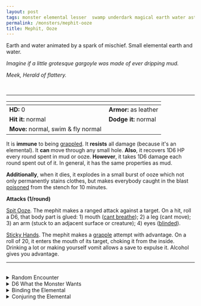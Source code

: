 ```yaml
---
layout: post
tags: monster elemental lesser  swamp underdark magical earth water astral
permalink: /monsters/mephit-ooze
title: Mephit, Ooze
---
```


Earth and water animated by a spark of mischief. Small elemental earth and water.

_Imagine if a little grotesque gargoyle was made of ever dripping mud._

_Meek, Herald of flattery._

<br>

---

|  <span style="display: inline-block; width:250px"></span>  |  |
| -------- | --------|
| **HD:** 0 | **Armor:** as leather  |
| **Hit it:** normal    | **Dodge it:** normal  |
| **Move:** normal, swim & fly normal    |   | 

It is **immune** to being [grappled](/2020/11/10/extra-rules/#conditions). 
It **resists** all damage (because it's an elemental).
It **can** move through any small hole.
**Also**, it recovers 1D6 HP every round spent in mud or ooze.
**However**, it takes 1D6 damage each round spent out of it. In general, it has the same properties as mud.

**Additionally**, when it dies, it explodes in a small burst of ooze which not only permanently stains clothes, but makes everybody caught in the blast [poisoned](/2020/11/10/extra-rules/#conditions) from the stench for 10 minutes.

**Attacks (1/round)**

<ins>Spit Ooze</ins>. The mephit makes a ranged attack against a target. On a hit, roll a D6, that body part is glued: 1) mouth ([cant breathe](https://saltygoo.github.io/2020/11/10/extra-rules/#conditions)); 2) a leg (cant move); 3) an arm (stuck to an adjacent surface or creature); 4) eyes ([blinded](https://saltygoo.github.io/2020/11/10/extra-rules/#conditions)).

<ins>Sticky Hands</ins>. The mephit makes a [grapple](/2020/11/10/extra-rules/#conditions) attempt with advantage. On a roll of 20, it enters the mouth of its target, choking it from the inside. Drinking a lot or making yourself vomit allows a save to expulse it. Alcohol gives you advantage.
<br>

---

<br> 

<details markdown="1">
<summary>Random Encounter</summary>

1. **Monster:** 1D8 ooze mephits
1. **Lair:** A fountain, overflowing with ooze. <br>	&nbsp; OR <br>	**Omen:** The noise of sticky, wet socks.
1. **Spoor:** A big pile of ooze.
1. **Tracks:** A trail of ooze.
1. **Trace:** [rumor] A disgusting creature of earth has sent its agents in the area.
1. **Trace:** A message in terran outlined with mud.
</details>

<details markdown="1">
<summary>D6 What the Monster Wants</summary>

1. Deliver an important message from their master. 
1. To make pranks.
1. Covering the area with mud for the arrival of their drooping master.
1. Hiding from their master, they dont want to work.
1. They are newly born, they are very curious.
1. Get some information for their drooping master.
</details>

<details markdown="1">
<summary>Binding the Elemental</summary>

You gain a [Spell Dice](https://saltygoo.github.io/class/magic-user#spells), one Doom Point and ...

1. ... you stink. Creatures who value hygiene will never have a good first impression of you.
1. ... your words are replaced by 1'' ooze mephits that mime them before becoming a puddle. 
1. ... your teeth are jelly. No solid food again. 
1. ... each time you rest, one thing on you is stolen by an ooze mephit and brought to the plane of ooze.
1. ... you must spend time and money on mud baths when you can.
1. ... the spell word *Mud*. 

If you roll a catastrophe, the elemental is released.
</details>

<details markdown="1">
<summary>Conjuring the Elemental</summary>

If you know the spell [Conjure](https://saltygoo.github.io/2020/11/12/conjure/), you can alter it in such way for a minimum of 1 Spell Dices:

**Conjure Ooze Mephit** <br>
R: self 

When casting the spell you must prepare a message with up to [sum] words. [sum] Ooze mephits are then summoned and will each deliver one word of your message to whoever it is intended, across any plane. The message will be delivered in the most insulting way possible.

</details>
